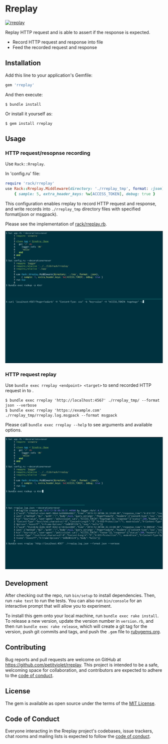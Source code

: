 # Rreplay

[![rreplay](https://badge.fury.io/rb/rreplay.svg)](https://badge.fury.io/rb/rreplay)

Replay HTTP request and is able to assert if the response is expected.

- Record HTTP request and response into file
- Feed the recorded request and response

## Installation

Add this line to your application's Gemfile:

```ruby
gem 'rreplay'
```

And then execute:

    $ bundle install

Or install it yourself as:

    $ gem install rreplay

## Usage

### HTTP request/resopnse recording

Use `Rack::Rreplay`.

In 'config.ru' file:

```ruby
require 'rack/rreplay'
use Rack::Rreplay.Middleware(directory: './rreplay_tmp', format: :json),
    { sample: 5, extra_header_keys: %w[ACCESS_TOKEN], debug: true }
```

This configuration enables rreplay to record HTTP request and response, and write records into `./rreplay_tmp` directory files with specified format(json or msgpack).

Please see the implementation of [rack/rreplay.rb](https://github.com/petitviolet/rreplay/blob/master/lib/rack/rreplay.rb).

![demo](./rreplay-demo-record.gif)

### HTTP request replay

Use `bundle exec rreplay <endpoint> <target>` to send recorded HTTP request in <target> to <endpoint>.

```console
$ bundle exec rreplay 'http://localhost:4567' ./rreplay_tmp/ --format json --verbose
$ bundle exec rreplay 'https://example.com' ./rreplay_tmp/rreplay.log.msgpack --format msgpack
```

Please call `bundle exec rreplay --help` to see arguments and available options.

![demo](./rreplay-demo-replay.gif)

## Development

After checking out the repo, run `bin/setup` to install dependencies. Then, run `rake test` to run the tests. You can also run `bin/console` for an interactive prompt that will allow you to experiment.

To install this gem onto your local machine, run `bundle exec rake install`. To release a new version, update the version number in `version.rb`, and then run `bundle exec rake release`, which will create a git tag for the version, push git commits and tags, and push the `.gem` file to [rubygems.org](https://rubygems.org).

## Contributing

Bug reports and pull requests are welcome on GitHub at https://github.com/petitviolet/rreplay. This project is intended to be a safe, welcoming space for collaboration, and contributors are expected to adhere to the [code of conduct](https://github.com/petitviolet/rreplay/blob/master/CODE_OF_CONDUCT.md).


## License

The gem is available as open source under the terms of the [MIT License](https://opensource.org/licenses/MIT).

## Code of Conduct

Everyone interacting in the Rreplay project's codebases, issue trackers, chat rooms and mailing lists is expected to follow the [code of conduct](https://github.com/petitviolet/rreplay/blob/master/CODE_OF_CONDUCT.md).
